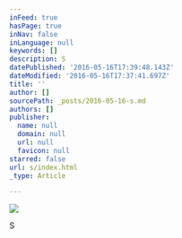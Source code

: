 ```yaml
---
inFeed: true
hasPage: true
inNav: false
inLanguage: null
keywords: []
description: S
datePublished: '2016-05-16T17:39:48.143Z'
dateModified: '2016-05-16T17:37:41.697Z'
title: ''
author: []
sourcePath: _posts/2016-05-16-s.md
authors: []
publisher:
  name: null
  domain: null
  url: null
  favicon: null
starred: false
url: s/index.html
_type: Article

---
```

![](https://the-grid-user-content.s3-us-west-2.amazonaws.com/827b6177-d262-4d9c-a420-47a907c3e3ae.jpg)

S